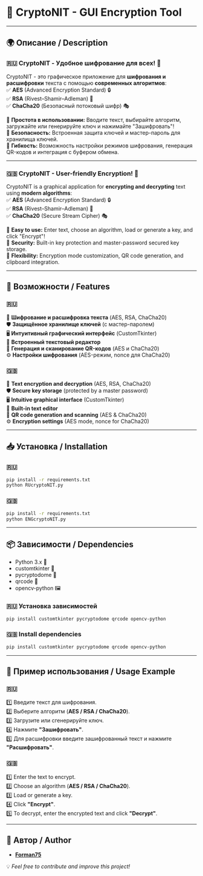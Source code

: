 # 🚀 CryptoNIT - GUI Encryption Tool

---

## 🌍 Описание / Description

### 🇷🇺 CryptoNIT - Удобное шифрование для всех! 🔐
CryptoNIT - это графическое приложение для **шифрования и расшифровки** текста с помощью **современных алгоритмов**:  
✅ **AES** (Advanced Encryption Standard) 🔒  
✅ **RSA** (Rivest–Shamir–Adleman) 🔑  
✅ **ChaCha20** (Безопасный потоковый шифр) 🎭  

🔹 **Простота в использовании:** Вводите текст, выбирайте алгоритм, загружайте или генерируйте ключ и нажимайте "Зашифровать"!  
🔹 **Безопасность:** Встроенная защита ключей и мастер-пароль для хранилища ключей.  
🔹 **Гибкость:** Возможность настройки режимов шифрования, генерация QR-кодов и интеграция с буфером обмена.  

---

### 🇬🇧 CryptoNIT - User-friendly Encryption! 🔐
CryptoNIT is a graphical application for **encrypting and decrypting** text using **modern algorithms**:  
✅ **AES** (Advanced Encryption Standard) 🔒  
✅ **RSA** (Rivest–Shamir–Adleman) 🔑  
✅ **ChaCha20** (Secure Stream Cipher) 🎭  

🔹 **Easy to use:** Enter text, choose an algorithm, load or generate a key, and click "Encrypt"!  
🔹 **Security:** Built-in key protection and master-password secured key storage.  
🔹 **Flexibility:** Encryption mode customization, QR code generation, and clipboard integration.  

---

## 🎯 Возможности / Features

### 🇷🇺
🔐 **Шифрование и расшифровка текста** (AES, RSA, ChaCha20)  
🛡 **Защищённое хранилище ключей** (с мастер-паролем)  
🖥 **Интуитивный графический интерфейс** (CustomTkinter)  
📄 **Встроенный текстовый редактор**  
📸 **Генерация и сканирование QR-кодов** (AES и ChaCha20)  
⚙ **Настройки шифрования** (AES-режим, nonce для ChaCha20)  

### 🇬🇧
🔐 **Text encryption and decryption** (AES, RSA, ChaCha20)  
🛡 **Secure key storage** (protected by a master password)  
🖥 **Intuitive graphical interface** (CustomTkinter)  
📄 **Built-in text editor**  
📸 **QR code generation and scanning** (AES & ChaCha20)  
⚙ **Encryption settings** (AES mode, nonce for ChaCha20)  

---

## 📥 Установка / Installation

### 🇷🇺
```bash
pip install -r requirements.txt
python RUcryptoNIT.py
```

### 🇬🇧
```bash
pip install -r requirements.txt
python ENGcryptoNIT.py
```

---

## 📦 Зависимости / Dependencies

- Python 3.x 🐍  
- customtkinter 🎨  
- pycryptodome 🔐  
- qrcode 📸  
- opencv-python 🖼  

### 🇷🇺 Установка зависимостей
```bash
pip install customtkinter pycryptodome qrcode opencv-python
```

### 🇬🇧 Install dependencies
```bash
pip install customtkinter pycryptodome qrcode opencv-python
```

---

## 📝 Пример использования / Usage Example

### 🇷🇺
1️⃣ Введите текст для шифрования.  
2️⃣ Выберите алгоритм (**AES / RSA / ChaCha20**).  
3️⃣ Загрузите или сгенерируйте ключ.  
4️⃣ Нажмите **"Зашифровать"**.  
5️⃣ Для расшифровки введите зашифрованный текст и нажмите **"Расшифровать"**.  

### 🇬🇧
1️⃣ Enter the text to encrypt.  
2️⃣ Choose an algorithm (**AES / RSA / ChaCha20**).  
3️⃣ Load or generate a key.  
4️⃣ Click **"Encrypt"**.  
5️⃣ To decrypt, enter the encrypted text and click **"Decrypt"**.  

---

## 👤 Автор / Author

- **[Forman75](https://github.com/Forman75)**  

💡 *Feel free to contribute and improve this project!*

